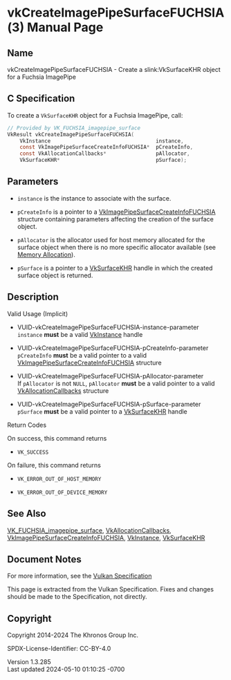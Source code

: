 # vkCreateImagePipeSurfaceFUCHSIA(3) Manual Page

## Name

vkCreateImagePipeSurfaceFUCHSIA - Create a slink:VkSurfaceKHR object for
a Fuchsia ImagePipe



## <a href="#_c_specification" class="anchor"></a>C Specification

To create a `VkSurfaceKHR` object for a Fuchsia ImagePipe, call:

``` c
// Provided by VK_FUCHSIA_imagepipe_surface
VkResult vkCreateImagePipeSurfaceFUCHSIA(
    VkInstance                                  instance,
    const VkImagePipeSurfaceCreateInfoFUCHSIA*  pCreateInfo,
    const VkAllocationCallbacks*                pAllocator,
    VkSurfaceKHR*                               pSurface);
```

## <a href="#_parameters" class="anchor"></a>Parameters

- `instance` is the instance to associate with the surface.

- `pCreateInfo` is a pointer to a
  [VkImagePipeSurfaceCreateInfoFUCHSIA](https://registry.khronos.org/vulkan/specs/1.3-extensions/man/html/VkImagePipeSurfaceCreateInfoFUCHSIA.html)
  structure containing parameters affecting the creation of the surface
  object.

- `pAllocator` is the allocator used for host memory allocated for the
  surface object when there is no more specific allocator available (see
  <a
  href="https://registry.khronos.org/vulkan/specs/1.3-extensions/html/vkspec.html#memory-allocation"
  target="_blank" rel="noopener">Memory Allocation</a>).

- `pSurface` is a pointer to a [VkSurfaceKHR](https://registry.khronos.org/vulkan/specs/1.3-extensions/man/html/VkSurfaceKHR.html) handle
  in which the created surface object is returned.

## <a href="#_description" class="anchor"></a>Description

Valid Usage (Implicit)

- <a href="#VUID-vkCreateImagePipeSurfaceFUCHSIA-instance-parameter"
  id="VUID-vkCreateImagePipeSurfaceFUCHSIA-instance-parameter"></a>
  VUID-vkCreateImagePipeSurfaceFUCHSIA-instance-parameter  
  `instance` **must** be a valid [VkInstance](https://registry.khronos.org/vulkan/specs/1.3-extensions/man/html/VkInstance.html) handle

- <a href="#VUID-vkCreateImagePipeSurfaceFUCHSIA-pCreateInfo-parameter"
  id="VUID-vkCreateImagePipeSurfaceFUCHSIA-pCreateInfo-parameter"></a>
  VUID-vkCreateImagePipeSurfaceFUCHSIA-pCreateInfo-parameter  
  `pCreateInfo` **must** be a valid pointer to a valid
  [VkImagePipeSurfaceCreateInfoFUCHSIA](https://registry.khronos.org/vulkan/specs/1.3-extensions/man/html/VkImagePipeSurfaceCreateInfoFUCHSIA.html)
  structure

- <a href="#VUID-vkCreateImagePipeSurfaceFUCHSIA-pAllocator-parameter"
  id="VUID-vkCreateImagePipeSurfaceFUCHSIA-pAllocator-parameter"></a>
  VUID-vkCreateImagePipeSurfaceFUCHSIA-pAllocator-parameter  
  If `pAllocator` is not `NULL`, `pAllocator` **must** be a valid
  pointer to a valid [VkAllocationCallbacks](https://registry.khronos.org/vulkan/specs/1.3-extensions/man/html/VkAllocationCallbacks.html)
  structure

- <a href="#VUID-vkCreateImagePipeSurfaceFUCHSIA-pSurface-parameter"
  id="VUID-vkCreateImagePipeSurfaceFUCHSIA-pSurface-parameter"></a>
  VUID-vkCreateImagePipeSurfaceFUCHSIA-pSurface-parameter  
  `pSurface` **must** be a valid pointer to a
  [VkSurfaceKHR](https://registry.khronos.org/vulkan/specs/1.3-extensions/man/html/VkSurfaceKHR.html) handle

Return Codes

On success, this command returns  
- `VK_SUCCESS`

On failure, this command returns  
- `VK_ERROR_OUT_OF_HOST_MEMORY`

- `VK_ERROR_OUT_OF_DEVICE_MEMORY`

## <a href="#_see_also" class="anchor"></a>See Also

[VK_FUCHSIA_imagepipe_surface](https://registry.khronos.org/vulkan/specs/1.3-extensions/man/html/VK_FUCHSIA_imagepipe_surface.html),
[VkAllocationCallbacks](https://registry.khronos.org/vulkan/specs/1.3-extensions/man/html/VkAllocationCallbacks.html),
[VkImagePipeSurfaceCreateInfoFUCHSIA](https://registry.khronos.org/vulkan/specs/1.3-extensions/man/html/VkImagePipeSurfaceCreateInfoFUCHSIA.html),
[VkInstance](https://registry.khronos.org/vulkan/specs/1.3-extensions/man/html/VkInstance.html), [VkSurfaceKHR](https://registry.khronos.org/vulkan/specs/1.3-extensions/man/html/VkSurfaceKHR.html)

## <a href="#_document_notes" class="anchor"></a>Document Notes

For more information, see the <a
href="https://registry.khronos.org/vulkan/specs/1.3-extensions/html/vkspec.html#vkCreateImagePipeSurfaceFUCHSIA"
target="_blank" rel="noopener">Vulkan Specification</a>

This page is extracted from the Vulkan Specification. Fixes and changes
should be made to the Specification, not directly.

## <a href="#_copyright" class="anchor"></a>Copyright

Copyright 2014-2024 The Khronos Group Inc.

SPDX-License-Identifier: CC-BY-4.0

Version 1.3.285  
Last updated 2024-05-10 01:10:25 -0700
